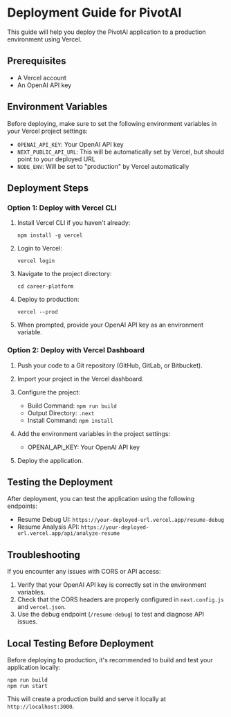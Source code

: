 # Deployment Guide for PivotAI

This guide will help you deploy the PivotAI application to a production environment using Vercel.

## Prerequisites

- A Vercel account
- An OpenAI API key

## Environment Variables

Before deploying, make sure to set the following environment variables in your Vercel project settings:

- `OPENAI_API_KEY`: Your OpenAI API key
- `NEXT_PUBLIC_API_URL`: This will be automatically set by Vercel, but should point to your deployed URL
- `NODE_ENV`: Will be set to "production" by Vercel automatically

## Deployment Steps

### Option 1: Deploy with Vercel CLI

1. Install Vercel CLI if you haven't already:
   ```
   npm install -g vercel
   ```

2. Login to Vercel:
   ```
   vercel login
   ```

3. Navigate to the project directory:
   ```
   cd career-platform
   ```

4. Deploy to production:
   ```
   vercel --prod
   ```

5. When prompted, provide your OpenAI API key as an environment variable.

### Option 2: Deploy with Vercel Dashboard

1. Push your code to a Git repository (GitHub, GitLab, or Bitbucket).

2. Import your project in the Vercel dashboard.

3. Configure the project:
   - Build Command: `npm run build`
   - Output Directory: `.next`
   - Install Command: `npm install`

4. Add the environment variables in the project settings:
   - OPENAI_API_KEY: Your OpenAI API key

5. Deploy the application.

## Testing the Deployment

After deployment, you can test the application using the following endpoints:

- Resume Debug UI: `https://your-deployed-url.vercel.app/resume-debug`
- Resume Analysis API: `https://your-deployed-url.vercel.app/api/analyze-resume`

## Troubleshooting

If you encounter any issues with CORS or API access:

1. Verify that your OpenAI API key is correctly set in the environment variables.
2. Check that the CORS headers are properly configured in `next.config.js` and `vercel.json`.
3. Use the debug endpoint (`/resume-debug`) to test and diagnose API issues.

## Local Testing Before Deployment

Before deploying to production, it's recommended to build and test your application locally:

```
npm run build
npm run start
```

This will create a production build and serve it locally at `http://localhost:3000`. 